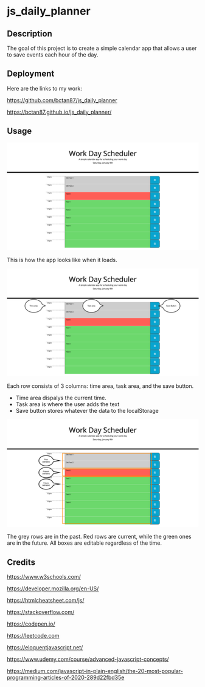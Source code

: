 # js_daily_planner

## Description

The goal of this project is to create a simple calendar app that allows a user to save events each hour of the day. 

## Deployment

Here are the links to my work:

https://github.com/bctan87/js_daily_planner

https://bctan87.github.io/js_daily_planner/

## Usage

![screencap1](/assets/images/screencap1.png)

This is how the app looks like when it loads.

![screencap2](/assets/images/screencap2.png)

Each row consists of 3 columns: time area, task area, and the save button.
- Time area dispalys the current time.
- Task area is where the user adds the text
- Save button stores whatever the data to the localStorage

![screencap3](/assets/images/screencap3.png)

The grey rows are in the past. Red rows are current, while the green ones are in the future. All boxes are editable regardless of the time. 

## Credits 

https://www.w3schools.com/

https://developer.mozilla.org/en-US/

https://htmlcheatsheet.com/js/

https://stackoverflow.com/

https://codepen.io/

https://leetcode.com

https://eloquentjavascript.net/

https://www.udemy.com/course/advanced-javascript-concepts/

https://medium.com/javascript-in-plain-english/the-20-most-popular-programming-articles-of-2020-289d22fbd35e
